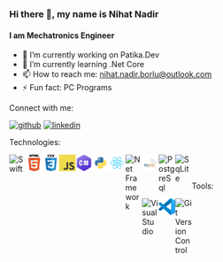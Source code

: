 ### Hi there 👋, my name is Nihat Nadir
#### I am Mechatronics Engineer

- 🔭 I’m currently working on Patika.Dev 
- 🌱 I’m currently learning .Net Core 
- 📫 How to reach me: nihat.nadir.borlu@outlook.com 
- ⚡ Fun fact: PC Programs 

Connect with me:

[<img src='https://cdn.jsdelivr.net/npm/simple-icons@3.0.1/icons/github.svg' alt='github' height='40'>](https://github.com/NihatNadir)  [<img src='https://cdn.jsdelivr.net/npm/simple-icons@3.0.1/icons/linkedin.svg' alt='linkedin' height='40'>](https://www.linkedin.com/in/nihat-nadir-borlu//)  

Technologies:
<br />

[<img align="left" alt="Swift" width="30px" src="https://img.icons8.com/?size=100&id=24465&format=png&color=000000" />][swift]
[<img align="left" alt="HTML" width="30px" src="https://raw.githubusercontent.com/github/explore/80688e429a7d4ef2fca1e82350fe8e3517d3494d/topics/html/html.png" />][html]
[<img align="left" alt="Cascading Style Sheet" width="30px" src="https://raw.githubusercontent.com/github/explore/80688e429a7d4ef2fca1e82350fe8e3517d3494d/topics/css/css.png" />][css]
[<img align="left" alt="Javascript" width="30px" src="https://raw.githubusercontent.com/github/explore/80688e429a7d4ef2fca1e82350fe8e3517d3494d/topics/javascript/javascript.png" />][js]
[<img align="left" alt="C#" width="30px" src="https://raw.githubusercontent.com/github/explore/31ea1181d4a76262931a39ca68e0203774a69b60/topics/csharp/csharp.png" />][c#]
[<img align="left" alt="Python" width="30px" src="https://raw.githubusercontent.com/github/explore/cebd63002168a05a6a642f309227eefeccd92950/topics/python/python.png" />][python]
[<img align="left" alt="React" width="30px" src="https://raw.githubusercontent.com/github/explore/80688e429a7d4ef2fca1e82350fe8e3517d3494d/topics/react/react.png" />][react]
[<img align="left" alt="Net Framework" width="30px" src="https://img.icons8.com/?size=100&id=1BC75jFEBED6&format=png&color=000000" />][net]
[<img align="left" alt="My SQL" width="30px" src="https://raw.githubusercontent.com/github/explore/80688e429a7d4ef2fca1e82350fe8e3517d3494d/topics/mysql/mysql.png" />][sql]
[<img align="left" alt="PostgreSql" width="30px" src="https://www.postgresql.org/media/img/about/press/elephant.png" />][postgre]
[<img align="left" alt="SqLite" width="30px" src="https://img.icons8.com/?size=100&id=yjSayFwWHyCo&format=png&color=000000" />][sqlite]



<br />
<br />

Tools:
<br />


[<img align="left" alt="Visual Studio" width="30px" src="https://img.icons8.com/?size=100&id=ezj3zaVtImPg&format=png&color=000000" />][visualS]
[<img align="left" alt="Visual Studio Code" width="30px" src="https://raw.githubusercontent.com/github/explore/80688e429a7d4ef2fca1e82350fe8e3517d3494d/topics/visual-studio-code/visual-studio-code.png" />][vsCode]

[<img align="left" alt="Git Version Control" width="30px" src="https://img.icons8.com/?size=100&id=tMD9pWKGn5oq&format=png&color=000000" />][git]

<br />
<br />

[visualS]: https://visualstudio.microsoft.com/
[swift]: https://developer.apple.com/swift/
[vsCode]: https://code.visualstudio.com/
[github]: https://github.com/NihatNadir
[c#]: https://www.w3schools.com/cs/index.php
[css]: https://www.w3schools.com/css/default.asp
[html]: https://www.w3schools.com/html/default.asp
[react]: https://react.dev/
[js]: https://www.w3schools.com/js/default.asp
[github]: https://github.com/NihatNadir
[python]: https://www.python.org/
[sql]: https://www.mysql.com/
[postgre]: https://www.postgresql.org/
[net]: https://dotnet.microsoft.com/en-us/
[sqlite]: https://www.sqlite.org/docs.html
[git]: https://git-scm.com/downloads

<br />
<br />


<!--
**NihatNadir/NihatNadir** is a ✨ _special_ ✨ repository because its `README.md` (this file) appears on your GitHub profile.

Here are some ideas to get you started:

## Hi there 👋 

- 🔭 I’m currently working on Patika.Dev Full Stack Developer
- 🌱 I’m currently learning .Netcore
- 📫 How to reach me:
- https://www.linkedin.com/in/nihat-nadir-borlu/
- nihat.nadir.borlu@outlook.com
- 😄 Pronouns: ...
- ⚡ Fun fact: ...

- 👯 I’m looking to collaborate on ...
- 🤔 I’m looking for help with ...
- 💬 Ask me about ...
-->
